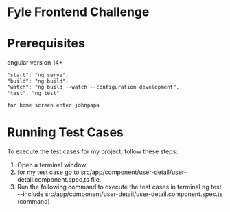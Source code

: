 # Fyle Frontend Challenge 
# Prerequisites

angular version 14+

    "start": "ng serve",
    "build": "ng build",
    "watch": "ng build --watch --configuration development",
    "test": "ng test"

    for home screen enter johnpapa
# Running Test Cases

To execute the test cases for my project, follow these steps:

1. Open a terminal window.
2. for my test case go to src/app/component/user-detail/user-detail.component.spec.ts file.
3. Run the following command to execute the test cases in terminal
    ng test --include src/app/component/user-detail/user-detail.component.spec.ts (command) 

    

 
    
   
    



